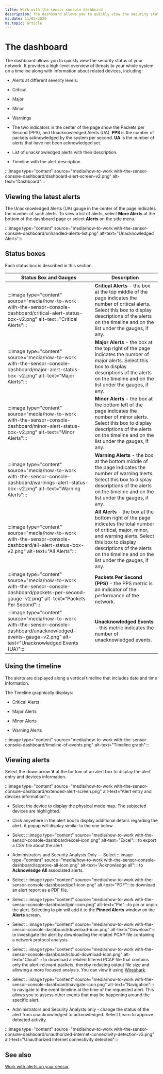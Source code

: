 ```yaml
---
title: Work with the sensor console dashboard
description: The dashboard allows you to quickly view the security status of your network. It provides a high-level overview of threats to your whole system on a timeline along with information about related devices.
ms.date: 11/03/2020
ms.topic: article
---
```


# The dashboard

The dashboard allows you to quickly view the security status of your network. It provides a high-level overview of threats to your whole system on a timeline along with information about related devices, including:

- Alerts at different severity levels:

- Critical

- Major

- Minor

- Warnings

- The two indicators in the center of the page show the Packets per Second (PPS), and Unacknowledged Alerts (UA). **PPS** is the number of packets acknowledged by the system per second. **UA** is the number of alerts that have not been acknowledged yet.

- List of unacknowledged alerts with their description.

- Timeline with the alert description.

:::image type="content" source="media/how-to-work with-the-sensor-console-dashboard/dashboard-alert-screen-v2.png" alt-text="Dashboard":::

## Viewing the latest alerts

The Unacknowledged Alerts (UA) gauge in the center of the page indicates the number of such alerts. To view a list of alerts, select **More Alerts** at the bottom of the dashboard page or select **Alerts** on the side menu.

:::image type="content" source="media/how-to-work with-the-sensor-console-dashboard/unhandled-alerts-list.png" alt-text="Unacknowledged Alerts":::

## Status boxes

Each status box is described in this section.

| Status Box and Gauges | Description |
| -------------- | -------------- |
| :::image type="content" source="media/how-to-work with-the-sensor-console-dashboard/critical-alert-status-box-v2.png" alt-text="Critical Alerts"::: | **Critical Alerts** - the box at the top middle of the page indicates the number of critical alerts. Select this box to display descriptions of the alerts on the timeline and on the list under the gauges, if any.                              |
| :::image type="content" source="media/how-to-work with-the-sensor-console-dashboard/major-alert-status-box-v2.png" alt-text="Major Alerts"::: | **Major Alerts** - the box at the top right of the page indicates the number of major alerts. Select this box to display descriptions of the alerts on the timeline and on the list under the gauges, if any.                                     |
| :::image type="content" source="media/how-to-work with-the-sensor-console-dashboard/minor-alert-status-box-v2.png" alt-text="Minor Alerts"::: | **Minor Alerts** - the box at the bottom left of the page indicates the number of minor alerts. Select this box to display descriptions of the alerts on the timeline and on the list under the gauges, if any.                                   |
| :::image type="content" source="media/how-to-work with-the-sensor-console-dashboard/warnings-alert-status-box-v2.png" alt-text="Warning Alerts"::: | **Warning Alerts** - the box at the bottom middle of the page indicates the number of warning alerts. Select this box to display descriptions of the alerts on the timeline and on the list under the gauges, if any.                             |
| :::image type="content" source="media/how-to-work with-the-sensor-console-dashboard/all-alert-status-box-v2.png" alt-text="All Alerts"::: | **All Alerts** - the box at the bottom right of the page indicates the total number of critical, major, minor, and warning alerts. Select this box to display descriptions of the alerts on the timeline and on the list under the gauges, if any. |
| :::image type="content" source="media/how-to-work with-the-sensor-console-dashboard/packets-per-second-gauge-v2.png" alt-text="Packets Per Second"::: | **Packets Per Second (PPS)** - the PPS metric is an indicator of the performance of the network. |
| :::image type="content" source="media/how-to-work with-the-sensor-console-dashboard/unacknowledged-events-gauge-v2.png" alt-text="Unacknowledged Events (UA)"::: | **Unacknowledged Events** - this metric indicates the number of unacknowledged events.

## Using the timeline

The alerts are displayed along a vertical timeline that includes date and time information.

The Timeline graphically displays:

- Critical Alerts

- Major Alerts

- Minor Alerts

- Warning Alerts

:::image type="content" source="media/how-to-work with-the-sensor-console-dashboard/timeline-of-events.png" alt-text="Timeline graph":::

## Viewing alerts

Select the down arrow **V** at the bottom of an alert box to display the alert entry and devices information.

:::image type="content" source="media/how-to-work with-the-sensor-console-dashboard/extended-alert-screen.png" alt-text="Alert entry and devices information":::

- Select the device to display the physical mode map. The subjected devices are highlighted.

- Click anywhere in the alert box to display additional details regarding the alert. A popup will display similar to the one below

- Select :::image type="content" source="media/how-to-work with-the-sensor-console-dashboard/excel-icon.png" alt-text="Excel"::: to export a CSV file about the alert.

- Administrators and Security Analysts Only — Select :::image type="content" source="media/how-to-work with-the-sensor-console-dashboard/approve-all-icon.png" alt-text="Acknowledge all"::: to **Acknowledge All** associated alerts.

- Select :::image type="content" source="media/how-to-work with-the-sensor-console-dashboard/pdf-icon.png" alt-text="PDF":::to download an alert report as a PDF file.

- Select :::image type="content" source="media/how-to-work with-the-sensor-console-dashboard/pin-icon.png" alt-text="Pin":::to pin or unpin the alert. Selecting to pin will add it to the **Pinned Alerts** window on the **Alerts** screen.

- Select :::image type="content" source="media/how-to-work with-the-sensor-console-dashboard/download-icon.png" alt-text="Download"::: to investigate the alert by downloading the related PCAP file containing a network protocol analysis.

- Select :::image type="content" source="media/how-to-work with-the-sensor-console-dashboard/cloud-download-icon.png" alt-text="Cloud"::: to download a related filtered PCAP file that contains only the alert-relevant packets, thereby reducing output file size and allowing a more focused analysis. You can view it using [Wireshark](https://www.wireshark.org/).

- Select :::image type="content" source="media/how-to-work with-the-sensor-console-dashboard/navigate-icon.png" alt-text="Navigation"::: to navigate to the event timeline at the time of the requested alert. This allows you to assess other events that may be happening around the specific alert.

- Administrators and Security Analysts only - change the status of the alert from unacknowledged to acknowledged. Select Learn to approve detected activity.

:::image type="content" source="media/how-to-work with-the-sensor-console-dashboard/unauthorized-internet-connectivity-detection-v3.png" alt-text="Unauthorized Internet connectivity detected":::

## See also

[Work with alerts on your sensor](how-to-work-with-alerts-on-your-sensor.md)
